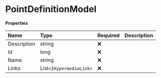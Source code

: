 # PointDefinitionModel

**Properties**

| Name        | Type                    | Required | Description |
| :---------- | :---------------------- | :------- | :---------- |
| Description | string                  | ❌       |             |
| Id          | long                    | ❌       |             |
| Name        | string                  | ❌       |             |
| Links       | List`<IHypermediaLink>` | ❌       |             |

<!-- This file was generated by liblab | https://liblab.com/ -->
